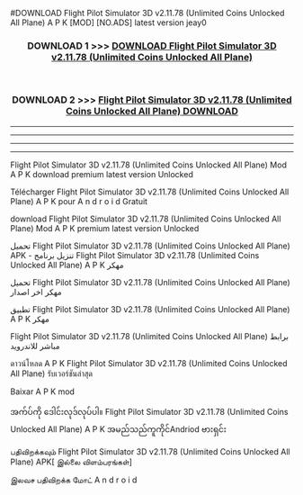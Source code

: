 #DOWNLOAD Flight Pilot Simulator 3D  v2.11.78 (Unlimited Coins Unlocked All Plane) A P K [MOD] [NO.ADS] latest version jeay0



<div align="center">

<h3>DOWNLOAD 1 >>> <a href="https://teeasianyam.web.app?sq=Flight Pilot Simulator 3D  v2.11.78 (Unlimited Coins Unlocked All Plane)">DOWNLOAD Flight Pilot Simulator 3D  v2.11.78 (Unlimited Coins Unlocked All Plane) </a></h3><br>

<h3>DOWNLOAD 2 >>> <a href="https://teeasianyam.web.app?sq=Flight Pilot Simulator 3D  v2.11.78 (Unlimited Coins Unlocked All Plane) ">Flight Pilot Simulator 3D  v2.11.78 (Unlimited Coins Unlocked All Plane)  DOWNLOAD </a></h3>

</div>


----------------------------------------------------------

----------------------------------------------------------

----------------------------------------------------------

----------------------------------------------------------


Flight Pilot Simulator 3D  v2.11.78 (Unlimited Coins Unlocked All Plane)  Mod A P K download premium latest version Unlocked

Télécharger Flight Pilot Simulator 3D  v2.11.78 (Unlimited Coins Unlocked All Plane)  A P K pour A n d r o i d Gratuit

download Flight Pilot Simulator 3D  v2.11.78 (Unlimited Coins Unlocked All Plane)  Mod A P K premium latest version Unlocked

تحميل Flight Pilot Simulator 3D  v2.11.78 (Unlimited Coins Unlocked All Plane)  APK - تنزيل برنامج Flight Pilot Simulator 3D  v2.11.78 (Unlimited Coins Unlocked All Plane)  A P K مهكر

تحميل Flight Pilot Simulator 3D  v2.11.78 (Unlimited Coins Unlocked All Plane)  مهكر اخر اصدار

تطبيق Flight Pilot Simulator 3D  v2.11.78 (Unlimited Coins Unlocked All Plane)  A P K مهكر

Flight Pilot Simulator 3D  v2.11.78 (Unlimited Coins Unlocked All Plane)  برابط مباشر للاندرويد

ดาวน์โหลด A P K Flight Pilot Simulator 3D  v2.11.78 (Unlimited Coins Unlocked All Plane)  รับเวอร์ชันล่าสุด

Baixar A P K mod

အက်ပ်ကို ဒေါင်းလုဒ်လုပ်ပါ။ Flight Pilot Simulator 3D  v2.11.78 (Unlimited Coins Unlocked All Plane)  A P K အမည်သည်ကူကိုင်Andriod ဗားရှင်း

பதிவிறக்கவும் Flight Pilot Simulator 3D  v2.11.78 (Unlimited Coins Unlocked All Plane)  APK[ இல்லை விளம்பரங்கள்] 
 
இலவச பதிவிறக்க மோட் A n d r o i d



